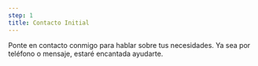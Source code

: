 ```yaml
---
step: 1
title: Contacto Initial
---
```


Ponte en contacto conmigo para hablar sobre tus necesidades. Ya sea por teléfono o mensaje, estaré encantada ayudarte.

